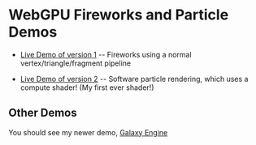 # WebGPU Fireworks and Particle Demos

* [Live Demo of version 1](https://karl-pickett.dev/fireworks/index.html) --
Fireworks using a normal vertex/triangle/fragment pipeline

* [Live Demo of version 2](https://karl-pickett.dev/fireworks2/index.html) --
Software particle rendering, which uses a compute shader!  (My first
ever shader!)


## Other Demos

You should see my newer demo, [Galaxy Engine](https://github.com/kjpgit/webgpu-galaxy-engine)
